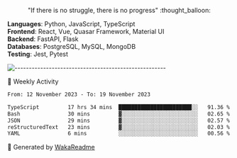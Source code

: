 <p align="center"> 
  "If there is no struggle, there is no progress" :thought_balloon:
</p>

<p align="left">
  <strong>Languages</strong>: Python, JavaScript, TypeScript<br>
  <strong>Frontend</strong>: React, Vue, Quasar Framework, Material UI<br>
  <strong>Backend</strong>: FastAPI, Flask<br>
  <strong>Databases</strong>: PostgreSQL, MySQL, MongoDB<br>
  <strong>Testing</strong>: Jest, Pytest<br>
</p>

![-----------------------------------------------------](https://raw.githubusercontent.com/andreasbm/readme/master/assets/lines/vintage.png)

🎯 Weekly Activity

<!--START_SECTION:waka-->

```txt
From: 12 November 2023 - To: 19 November 2023

TypeScript         17 hrs 34 mins  ███████████████████████░░   91.36 %
Bash               30 mins         ▓░░░░░░░░░░░░░░░░░░░░░░░░   02.65 %
JSON               29 mins         ▓░░░░░░░░░░░░░░░░░░░░░░░░   02.57 %
reStructuredText   23 mins         ▓░░░░░░░░░░░░░░░░░░░░░░░░   02.03 %
YAML               6 mins          ░░░░░░░░░░░░░░░░░░░░░░░░░   00.56 %
```

<!--END_SECTION:waka-->


🚀 Generated by [WakaReadme](https://github.com/athul/waka-readme)

